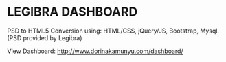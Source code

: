 # LEGIBRA DASHBOARD
PSD to HTML5 
Conversion using:
HTML/CSS,
jQuery/JS,
Bootstrap,
Mysql.
(PSD provided by Legibra)

View Dashboard: http://www.dorinakamunyu.com/dashboard/
